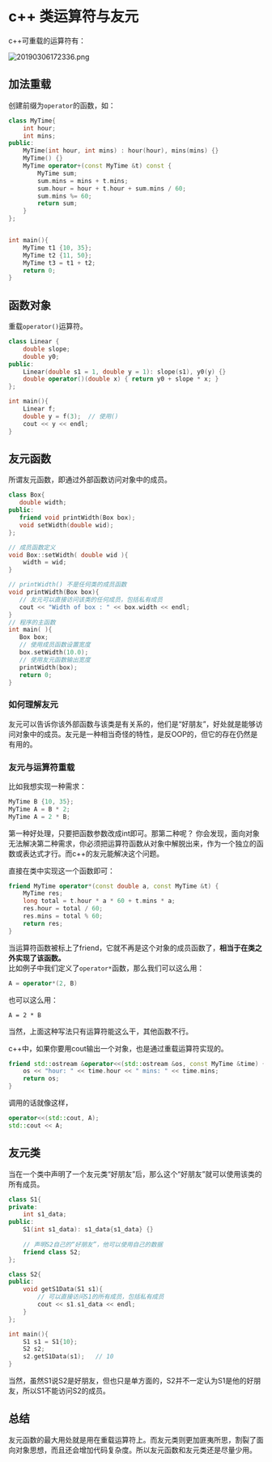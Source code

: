# c++ 类运算符与友元

c++可重载的运算符有：

![20190306172336.png](https://i.loli.net/2019/03/06/5c7f919a673c6.png)


## 加法重载
创建前缀为`operator`的函数，如：
```cpp
class MyTime{
    int hour;
    int mins;
public:
    MyTime(int hour, int mins) : hour(hour), mins(mins) {}
    MyTime() {}
    MyTime operator+(const MyTime &t) const {
        MyTime sum;
        sum.mins = mins + t.mins;
        sum.hour = hour + t.hour + sum.mins / 60;
        sum.mins %= 60;
        return sum;
    }
};


int main(){
    MyTime t1 {10, 35};
    MyTime t2 {11, 50};
    MyTime t3 = t1 + t2;
    return 0;
}
```

## 函数对象
重载`operator()`运算符。
```cpp
class Linear {
    double slope;
    double y0;
public:
    Linear(double s1 = 1, double y = 1): slope(s1), y0(y) {}
    double operator()(double x) { return y0 + slope * x; }
};

int main(){
    Linear f;
    double y = f(3);  // 使用()
    cout << y << endl;
}
```


## 友元函数
所谓友元函数，即通过外部函数访问对象中的成员。
```cpp
class Box{
   double width;
public:
   friend void printWidth(Box box);
   void setWidth(double wid);
};

// 成员函数定义
void Box::setWidth( double wid ){
    width = wid;
}

// printWidth() 不是任何类的成员函数
void printWidth(Box box){
   // 友元可以直接访问该类的任何成员，包括私有成员
   cout << "Width of box : " << box.width << endl;
}
// 程序的主函数
int main( ){
   Box box;
   // 使用成员函数设置宽度
   box.setWidth(10.0);
   // 使用友元函数输出宽度
   printWidth(box);
   return 0;
}
```

### 如何理解友元
友元可以告诉你该外部函数与该类是有关系的，他们是“好朋友”，好处就是能够访问对象中的成员。友元是一种相当奇怪的特性，是反OOP的，但它的存在仍然是有用的。

### 友元与运算符重载
比如我想实现一种需求：
```cpp
MyTime B {10, 35};
MyTime A = B * 2;
MyTime A = 2 * B;
```
第一种好处理，只要把函数参数改成int即可。那第二种呢？
你会发现，面向对象无法解决第二种需求，你必须把运算符函数从对象中解脱出来，作为一个独立的函数或表达式才行。而c++的友元能解决这个问题。

直接在类中实现这一个函数即可：
```cpp
friend MyTime operator*(const double a, const MyTime &t) {
    MyTime res;
    long total = t.hour * a * 60 + t.mins * a;
    res.hour = total / 60;
    res.mins = total % 60;
    return res;
}
```
当运算符函数被标上了friend，它就不再是这个对象的成员函数了，**相当于在类之外实现了该函数。**<br>
比如例子中我们定义了`operator*`函数，那么我们可以这么用：
```cpp
A = operator*(2, B)
```
也可以这么用：
```
A = 2 * B
```
当然，上面这种写法只有运算符能这么干，其他函数不行。

c++中，如果你要用cout输出一个对象，也是通过重载运算符实现的。
```cpp
friend std::ostream &operator<<(std::ostream &os, const MyTime &time) {
    os << "hour: " << time.hour << " mins: " << time.mins;
    return os;
}
```
调用的话就像这样，
```cpp
operator<<(std::cout, A);
std::cout << A;
```


## 友元类
当在一个类中声明了一个友元类“好朋友”后，那么这个“好朋友”就可以使用该类的所有成员。

```cpp
class S1{
private:
    int s1_data;
public:
    S1(int s1_data): s1_data{s1_data} {}
    
    // 声明S2自己的“好朋友”，他可以使用自己的数据
    friend class S2;
};

class S2{
public:
    void getS1Data(S1 s1){
        // 可以直接访问S1的所有成员，包括私有成员
        cout << s1.s1_data << endl;
    }
};

int main(){
    S1 s1 = S1{10};
    S2 s2;
    s2.getS1Data(s1);   // 10
}
```
当然，虽然S1说S2是好朋友，但也只是单方面的，S2并不一定认为S1是他的好朋友，所以S1不能访问S2的成员。


## 总结
友元函数的最大用处就是用在重载运算符上。而友元类则更加匪夷所思，割裂了面向对象思想，而且还会增加代码复杂度。所以友元函数和友元类还是尽量少用。